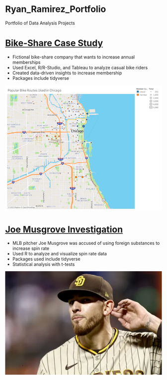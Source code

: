 # Ryan_Ramirez_Portfolio
Portfolio of Data Analysis Projects

# [Bike-Share Case Study](https://github.com/rnramire/Bike_Share_Case_Study)
* Fictional bike-share company that wants to increase annual memberships
* Used Excel, R/R-Studio, and Tableau to analyze casual bike riders
* Created data-driven insights to increase membership
* Packages include tidyverse

![](https://github.com/rnramire/Ryan_Ramirez_Portfolio/blob/main/images/Chicago.png)

# [Joe Musgrove Investigation](https://github.com/rnramire/joe_musgrove)
* MLB pitcher Joe Musgrove was accused of using foreign substances to increase spin rate
* Used R to analyze and visualize spin rate data
* Packages used include tidyverse
* Statistical analysis with t-tests

![](https://github.com/rnramire/Ryan_Ramirez_Portfolio/blob/main/images/musgrove_2.png)
